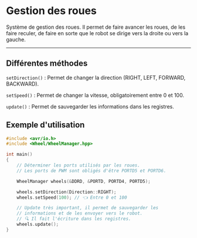 <h1>Gestion des roues</h1>

Système de gestion des roues. Il permet de faire avancer les roues, de les faire reculer, de faire en sorte que le robot se dirige vers la droite ou vers la gauche.
<hr>

## Différentes méthodes

`setDirection()` : Permet de changer la direction (RIGHT, LEFT, FORWARD, BACKWARD).

`setSpeed()` : Permet de changer la vitesse, obligatoirement entre 0 et 100.

`update()` : Permet de sauvegarder les informations dans les registres.

<h2>Exemple d'utilisation</h2>

```cpp
#include <avr/io.h>
#include <Wheel/WheelManager.hpp>

int main()
{
    // Déterminer les ports utilisés par les roues.
    // Les ports de PWM sont obligés d'être PORTD5 et PORTD6.

    WheelManager wheels(&DDRD, &PORTD, PORTD4, PORTD5);

    wheels.setDirection(Direction::RIGHT);
    wheels.setSpeed(100); // 👈️ Entre 0 et 100

    // Update très important, il permet de sauvegarder les
    // informations et de les envoyer vers le robot.
    // 🔍️ Il fait l'écriture dans les registres.
    wheels.update();
}
```